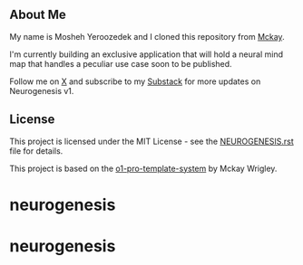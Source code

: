 ## About Me

My name is Mosheh Yeroozedek and I cloned this repository from [Mckay](https://www.mckaywrigley.com/).

I'm currently building an exclusive application that will hold a neural mind map that handles a peculiar use case soon to be published.

Follow me on [X](https://x.com/yeroozedek) and subscribe to my [Substack](https://ofeden.substack.com) for more updates on Neurogenesis v1.


## License

This project is licensed under the MIT License - see the [NEUROGENESIS.rst](NEUROGENESIS.rst) file for details.

This project is based on the [o1-pro-template-system](https://github.com/mckaywrigley/o1-pro-template-system) by Mckay Wrigley.
# neurogenesis
# neurogenesis

